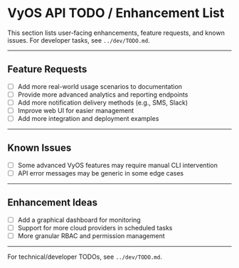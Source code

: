 # VyOS API TODO / Enhancement List

This section lists user-facing enhancements, feature requests, and known issues. For developer tasks, see `../dev/TODO.md`.

---

## Feature Requests
- [ ] Add more real-world usage scenarios to documentation
- [ ] Provide more advanced analytics and reporting endpoints
- [ ] Add more notification delivery methods (e.g., SMS, Slack)
- [ ] Improve web UI for easier management
- [ ] Add more integration and deployment examples

---

## Known Issues
- [ ] Some advanced VyOS features may require manual CLI intervention
- [ ] API error messages may be generic in some edge cases

---

## Enhancement Ideas
- [ ] Add a graphical dashboard for monitoring
- [ ] Support for more cloud providers in scheduled tasks
- [ ] More granular RBAC and permission management

---

For technical/developer TODOs, see `../dev/TODO.md`.
